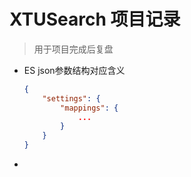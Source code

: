 # XTUSearch 项目记录

> 用于项目完成后复盘

- ES json参数结构对应含义

  ```json
  {
      "settings": {
          "mappings": {
              ...
          }
      }
  }
  ```

- 
